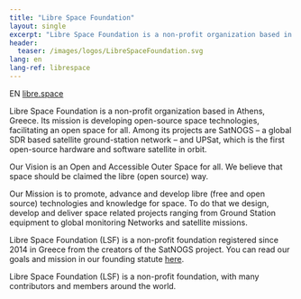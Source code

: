 ```yaml
---
title: "Libre Space Foundation"
layout: single
excerpt: "Libre Space Foundation is a non-profit organization based in Athens, Greece. Its mission is developing open-source space technologies."
header:
  teaser: /images/logos/LibreSpaceFoundation.svg
lang: en
lang-ref: librespace
---
```

EN
[libre.space](https://libre.space "Libre Space Foundation Website")

Libre Space Foundation is a non-profit organization based in Athens, Greece. Its mission is developing open-source space technologies, facilitating an open space for all. Among its projects are SatNOGS – a global SDR based satellite ground-station network – and UPSat, which is the first open-source hardware and software satellite in orbit.

Our Vision is an Open and Accessible Outer Space for all. We believe that space should be claimed the libre (open source) way. 

Our Mission is to promote, advance and develop libre (free and open source) technologies and knowledge for space.
To do that we design, develop and deliver space related projects ranging from Ground Station equipment to global monitoring Networks and satellite missions.

Libre Space Foundation (LSF) is a non-profit foundation registered since 2014 in Greece from the creators of the SatNOGS project.
You can read our goals and mission in our founding statute [here](https://libre.space/wp-content/uploads/2016/09/lsf_katastatiko_en.pdf).

Libre Space Foundation (LSF) is a non-profit foundation, with many contributors and members around the world.
